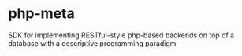 # php-meta
SDK for implementing RESTful-style php-based backends on top of a database with a descriptive programming paradigm

